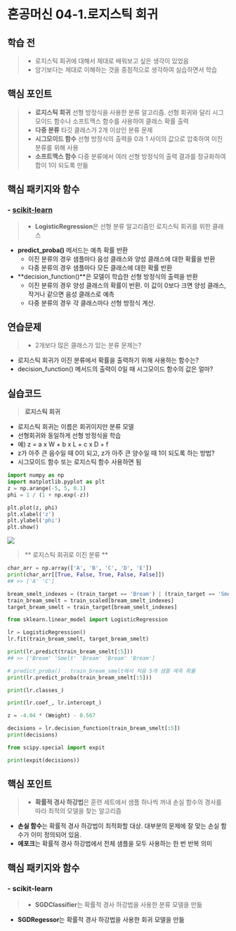 # 혼공머신 04-1.로지스틱 회귀

## 학습 전
> - 로지스틱 회귀에 대해서 제대로 배워보고 싶은 생각이 있었음
> - 암기보다는 제대로 이해하는 것을 중점적으로 생각하여 실습하면서 학습
## 핵심 포인트
> - **로지스틱 회귀** 선형 방정식을 사용한 분류 알고리즘. 선형 회귀와 달리 시그모이드 함수나 소프트맥스 함수를 사용하여 클래스 확률 출력
> - **다중 분류** 타깃 클래스가 2개 이상인 분류 문제
> - **시그모이드 함수** 선형 방정식의 출력을 0과 1 사이의 값으로 압축하여 이진 분류를 위해 사용
> - **소프트맥스 함수** 다중 분류에서 여러 선형 방정식의 출력 결과를 정규화하여 합이 1이 되도록 만듦
## 핵심 패키지와 함수
###  - <u>scikit-learn</u>
> - **LogisticRegression**은 선형 분류 알고리즘인 로지스틱 회귀를 위한 클래스
- **predict_proba()** 메서드는 예측 확률 반환
  - 이진 분류의 경우 샘플마다 음성 클래스와 양성 클래스에 대한 확률을 반환
  - 다중 분류의 경우 샘플마다 모든 클래스에 대한 확률 반환
- **decision_function()**은 모델이 학습한 선형 방정식의 출력을 반환
  - 이진 분류의 경우 양성 클래스의 확률이 반환. 이 값이 0보다 크면 양성 클래스, 작거나 같으면 음성 클래스로 예측
  - 다중 분류의 경우 각 클래스마다 선형 방정식 계산.
  
 ## 연습문제
 > - 2개보다 많은 클래스가 있는 분류 문제는?
 - 로지스틱 회귀가 이진 분류에서 확률을 출력하기 위해 사용하는 함수는?
 - decision_function() 메서드의 출력이 0일 때 시그모이드 함수의 값은 얼마?


## 실습코드
> **로지스틱 회귀**
- 로지스틱 회귀는 이름은 회귀이지만 분류 모델
- 선형회귀와 동일하게 선형 방정식을 학습
- 예) z = a x W + b x L + c x D + f
- z가 아주 큰 음수일 때 0이 되고, z가 아주 큰 양수일 때 1이 되도록 하는 방법?
- 시그모이드 함수 또는 로지스틱 함수 사용하면 됨

```python
import numpy as np
import matplotlib.pyplot as plt
z = np.arange(-5, 5, 0.1)
phi = 1 / (1 + np.exp(-z))

plt.plot(z, phi)
plt.xlabel('z')
plt.ylabel('phi')
plt.show()
```
![](https://velog.velcdn.com/images/kwak00912/post/1a21bb15-32e2-4b16-ad0c-6130b339c8c8/image.png)

> ** 로지스틱 회귀로 이진 분류 **

```python
char_arr = np.array(['A', 'B', 'C', 'D', 'E'])
print(char_arr[[True, False, True, False, False]])
## >> ['A' 'C']

bream_smelt_indexes = (train_target == 'Bream') | (train_target == 'Smelt')
train_bream_smelt = train_scaled[bream_smelt_indexes]
target_bream_smelt = train_target[bream_smelt_indexes]

from sklearn.linear_model import LogisticRegression

lr = LogisticRegression()
lr.fit(train_bream_smelt, target_bream_smelt)

print(lr.predict(train_bream_smelt[:5]))
## >> ['Bream' 'Smelt' 'Bream' 'Bream' 'Bream']

# predict_proba() . train_bream_smelt에서 처음 5개 샘플 예측 확률
print(lr.predict_proba(train_bream_smelt[:5]))

print(lr.classes_)

print(lr.coef_, lr.intercept_)

z = -4.04 * (Weight) - 0.567 

decisions = lr.decision_function(train_bream_smelt[:5])
print(decisions)

from scipy.special import expit

print(expit(decisions))
```

## 핵심 포인트
> - **확률적 경사 하강법**은 훈련 세트에서 샘플 하나씩 꺼내 손실 함수의 경사를 따라 최적의 모델을 찾는 알고리즘
- **손실 함수**는 확률적 경사 하강법이 최적화할 대상. 대부분의 문제에 잘 맞는 손실 함수가 이미 정의되어 있음.
- **에포크**는 확률적 경사 하강법에서 전체 샘플을 모두 사용하는 한 번 반복 의미

## 핵심 패키지와 함수
### - scikit-learn
> - **SGDClassifier**는 확률적 경사 하강법을 사용한 분류 모델을 만듦
- **SGDRegessor**는 확률적 경사 하강법을 사용한 회귀 모델을 만듦









